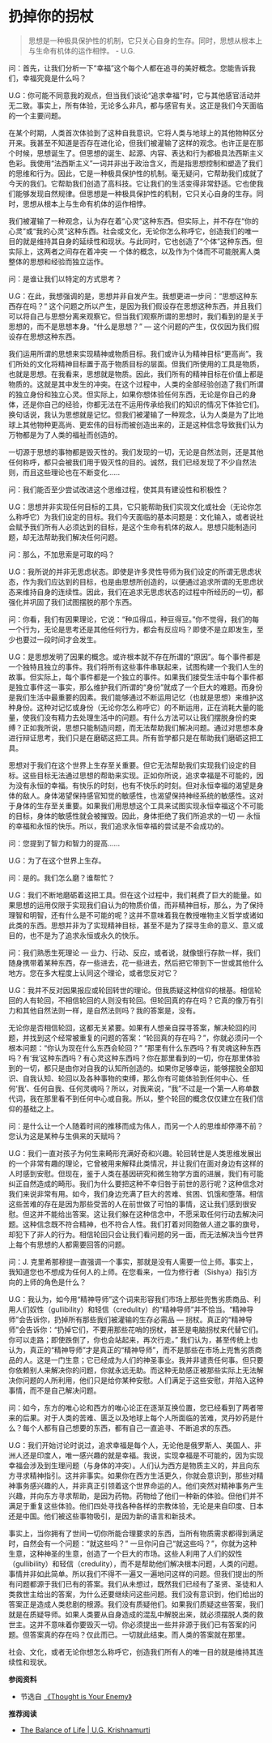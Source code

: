 # 扔掉你的拐杖


<!-- 思想已经存活了数百万年，它知道世间所有的诡计。它会不择手段地维持自身的连续性。  - U.G. -->

> 思想是一种极具保护性的机制，它只关心自身的生存。同时，思想从根本上与生命有机体的运作相悖。   - U.G.

问：首先，让我们分析一下“幸福”这个每个人都在追寻的美好概念。您能告诉我们，幸福究竟是什么吗？

U.G：你可能不同意我的观点，但当我们谈论“追求幸福”时，它与其他感官活动并无二致。事实上，所有体验，无论多么非凡，都与感官有关。这正是我们今天面临的一个主要问题。

在某个时期，人类首次体验到了这种自我意识。它将人类与地球上的其他物种区分开来。我甚至不知道是否存在进化论，但我们被灌输了这样的观念。也许正是在那个时候，思想诞生了。但思想的诞生、起源、内容、表达和行为都极具法西斯主义色彩。我使用“法西斯主义”一词并非出于政治含义，而是指思想控制和塑造了我们的思维和行为。因此，它是一种极具保护性的机制。毫无疑问，它帮助我们成就了今天的我们。它帮助我们创造了高科技。它让我们的生活变得非常舒适。它也使我们能够发现自然规律。但思想是一种极具保护性的机制，它只关心自身的生存。同时，思想从根本上与生命有机体的运作相悖。

我们被灌输了一种观念，认为存在着“心灵”这种东西。但实际上，并不存在“你的心灵”或“我的心灵”这种东西。社会或文化，无论你怎么称呼它，创造我们的唯一目的就是维持其自身的延续性和现状。与此同时，它也创造了“个体”这种东西。但实际上，这两者之间存在着冲突 — 个体的概念，以及作为个体而不可能脱离人类整体的思想和经验而独立运作。

问：是谁让我们以特定的方式思考？

U.G：在此，我想强调的是，思想并非自发产生。我想更进一步问：“思想这种东西存在吗？” 这个问题之所以产生，是因为我们假设存在思想这种东西，并且我们可以将自己与思想分离来观察它。但当我们观察所谓的思想时，我们看到的是关于思想的，而不是思想本身。“什么是思想？” — 这个问题的产生，仅仅因为我们假设存在思想这种东西。

我们运用所谓的思想来实现精神或物质目标。我们或许认为精神目标“更高尚”。我们所处的文化将精神目标置于高于物质目标的层面。但我们所使用的工具是物质，也就是思想。在我看来，思想就是物质。因此，我们所有的精神目标在价值上都是物质的。这就是其中发生的冲突。在这个过程中，人类的全部经验创造了我们所谓的独立身份和独立心灵。但实际上，如果你想体验任何东西，无论是你自己的身体，还是你自己的经验，你都无法在不运用传承给我们的知识的情况下体验它们。换句话说，我认为思想就是记忆。但我们被灌输了一种观念，认为人类是为了比地球上其他物种更高尚、更宏伟的目标而被创造出来的，正是这种信念导致我们认为万物都是为了人类的福祉而创造的。

一切源于思想的事物都是毁灭性的。我们发现的一切，无论是自然法则，还是其他任何称呼，都只会被我们用于毁灭性的目的。诚然，我们已经发现了不少自然法则，而且这些理论也在不断变化……

问：我们能否至少尝试改进这个思维过程，使其具有建设性和积极性？

U.G：思想并非实现任何目标的工具，它只能帮助我们实现文化或社会（无论你怎么称呼它）为我们设定的目标。我们今天面临的基本问题是：文化输入，或者说社会赋予我们所有人必须达到的目标，是这个生命有机体的敌人。思想只能制造问题，却无法帮助我们解决任何问题。

问：那么，不加思索是可取的吗？

U.G：我所说的并非无思虑状态。即使是许多灵性导师为我们设定的所谓无思虑状态，作为我们应达到的目标，也是由思想所创造的，以便通过追求所谓的无思虑状态来维持自身的连续性。因此，我们在追求无思虑状态的过程中所经历的一切，都强化并巩固了我们试图摆脱的那个东西。

问：你看，我们有因果理论，它说：“种瓜得瓜，种豆得豆。”你不觉得，我们的每一个行为，无论是思考还是其他任何行为，都会有反应吗？即使不是立即发生，至少也要过一段时间才会发生。

U.G：是思想发明了因果的概念。或许根本就不存在所谓的“原因”。每个事件都是一个独特且独立的事件。我们将所有这些事件串联起来，试图构建一个我们人生的故事。但实际上，每个事件都是一个独立的事件。如果我们接受生活中每个事件都是独立事件这一事实，那么维护我们所谓的“身份”就成了一个巨大的难题。而身份是我们生活中最重要的因素。我们能够通过不断运用记忆（也就是思想）来维护这种身份。这种对记忆或身份（无论你怎么称呼它）的不断运用，正在消耗大量的能量，使我们没有精力去处理生活中的问题。有什么方法可以让我们摆脱身份的束缚？正如我所说，思想只能制造问题，而无法帮助我们解决问题。通过对思想本身进行辩证思考，我们只是在磨砺这把工具。所有哲学都只是在帮助我们磨砺这把工具。

思想对于我们在这个世界上生存至关重要。但它无法帮助我们实现我们设定的目标。这些目标无法通过思想的帮助来实现。正如你所说，追求幸福是不可能的，因为没有永恒的幸福。有快乐的时刻，也有不快乐的时刻。但对永恒幸福的渴望是身体的敌人。身体渴望保持感官知觉的敏感性，也渴望保持神经系统的敏感性。这对于身体的生存至关重要。如果我们用思想这个工具来试图实现永恒幸福这个不可能的目标，身体的敏感性就会被摧毁。因此，身体拒绝了我们所追求的一切 — 永恒的幸福和永恒的快乐。所以，我们追求永恒幸福的尝试是不会成功的。

问：您提到了智力和智力的提高……

U.G：为了在这个世界上生存。

问：是的。我们怎么磨？谁帮忙？

U.G：我们不断地磨砺着这把工具。但在这个过程中，我们耗费了巨大的能量。如果思想的运用仅限于实现我们自认为的物质价值，而非精神目标，那么，为了保持理智和明智，还有什么是不可能的呢？这并不意味着我在教授唯物主义哲学或诸如此类的东西。思想并非为了实现精神目标，甚至不是为了探寻生命的意义、意义或目的，也不是为了追求永恒或永久的快乐。

问：我们熟悉生死理论 — 业力、行动、反应，或者说，就像银行存款一样，我们随身携带着某种东西，存一些进去，花一些进去，然后把它带到下一世或其他什么地方。您在多大程度上认同这个理论，或者您反对它？

U.G：我并不反对因果报应或轮回转世的理论。但我质疑这种信仰的根基。相信轮回的人有轮回，不相信轮回的人则没有轮回。但轮回真的存在吗？它真的像万有引力和其他自然法则一样，是自然法则吗？我的答案是，没有。

无论你是否相信轮回，这都无关紧要。如果有人想亲自探寻答案，解决轮回的问题，并找到这个经常被重复的问题的答案：“轮回真的存在吗？”，你就必须问一个根本问题：“你认为现在什么东西会轮回？” “那里有什么东西吗？有灵魂这种东西吗？有‘我’这种东西吗？有心灵这种东西吗？你在那里看到的一切，你在那里体验到的一切，都只是由你对自我的认知所创造的。如果你足够幸运，能够摆脱全部知识、自我认知、轮回以及各种事物的束缚，那么你有可能体验到任何中心、任何‘我’、任何自我、任何灵魂吗？所以，对我来说，“我”不过是一个第一人称单数代词，我在那里看不到任何中心或自我。所以，整个轮回的概念仅仅建立在我们信仰的基础之上。

问：是什么让一个人随着时间的推移而成为伟人，而另一个人的思维却停滞不前？您认为这是某种与生俱来的天赋吗？

U.G：我们一直对孩子为何生来畸形充满好奇和兴趣。轮回转世是人类思维发展出的一个非常有趣的理论，它曾被用来解释此类情况，并让我们在面对身边有这样的人时感到安慰。但现在，鉴于人类在基因研究和微生物学方面的进展，我们有可能纠正自然造成的畸形。我们为什么要把这种不幸归咎于前世的恶行呢？这种信念对我们来说非常有用。如今，我们身边充满了巨大的苦难、贫困、饥饿和堕落。相信这些苦难的存在是因为那些受苦的人在前世做了可怕的事情，这让我们感到很安慰。但这并不能给出答案。这让我们躲在这种信念中，不愿采取任何行动去解决问题。这种信念既不符合精神，也不符合人性。我们打着对同胞做人道之事的旗号，却犯下了非人的行为。相信轮回只会让我们看问题的另一面，而无法解决当今世界上每个有思想的人都需要回答的问题。

问：J. 克里希那穆提一直强调一个事实，那就是没有人需要一位上师。事实上，我知道您也不想成为任何人的上师。在您看来，一位为修行者（Sishya）指引方向的上师的角色是什么？

U.G：我认为，如今用“精神导师”这个词来形容我们市场上那些兜售劣质商品、利用人们奴性（gullibility）和轻信（credulity）的“精神导师”并不恰当。“精神导师”会告诉你，扔掉所有那些我们被灌输的生存必需品 — 拐杖。真正的“精神导师”会告诉你：“扔掉它们，不要用那些花哨的拐杖，甚至是电脑拐杖来代替它们。你可以走路；即使跌倒了，你也会站起来，再次行走。” 我们认为，甚至传统上也认为，真正的“精神导师”才是真正的“精神导师”，而不是那些在市场上兜售劣质商品的人。这是一门生意；它已经成为人们的神圣事业。我并非谴责任何事。但只要你依赖别人来解决你的问题，你就永远无助。而这种无助感正被那些实际上无法解决你问题的人所利用，他们只是给你某种安慰。人们满足于这些安慰，并陷入这种事情，而不是自己解决问题。

问：如今，东方的唯心论和西方的唯心论正在逐渐互换位置，您已经看到了两者带来的后果。对于人类的苦难、匮乏以及地球上每个人所面临的苦难，灵丹妙药是什么？每个人都有自己想要的东西，都有自己一直追寻、不断追求的东西。

U.G：我们开始讨论时说过，追求幸福是每个人，无论他是俄罗斯人、美国人、非洲人还是印度人，唯一感兴趣的就是幸福。我说，实现幸福是不可能的，因为实现幸福会涉及到生理问题（与身体的冲突）。人们认为西方是物质主义的，并且向东方寻求精神指引。这并非事实。如果你在西方生活更久，你就会意识到，那些对精神事务感兴趣的人，并非真正引领着这个世界命运的人。他们突然对精神事务产生兴趣，并向东方寻求帮助，是因为药物。药物给了他们一种新的体验。但他们并不满足于重复这些体验。他们四处寻找各种各样的宗教体验，无论是来自印度、日本还是中国。他们被这些事物吸引，是因为新的语言和新技术。

事实上，当你拥有了世间一切你所能合理要求的东西，当所有物质需​​求都得到满足时，自然会有一个问题：“就这些吗？” 一旦你问自己“就这些吗？”，你就为这种生意，这种神圣的生意，创造了一个巨大的市场。这些人利用了人们的奴性（gullibility）和轻信（credulity），而不是帮助他们解决根本问题，人类的问题。事情并非如此简单。所以我们不得不一遍又一遍地问这样的问题。但我们提出的所有问题都源于我们已有的答案。我们从未想过，既然我们已经有了圣贤、圣徒和人类救世主给出的答案，为什么还要继续问这些问题。我们没有意识到，他们给出的答案正是造成人类悲剧的根源。我们没有质疑他们。如果我们质疑这些答案，我们就是在质疑导师。如果人类要从自身造成的混乱中解脱出来，就必须摆脱人类的救世主。这并不意味着你要毁灭一切。你必须提出一些并非源于我们已有答案的问题。但答案真的存在吗？仅此而已。一切就此结束。而人类的答案就在那里。

社会、文化，或者无论你想怎么称呼它，创造我们所有人的唯一目的就是维持其连续性和现状。

**参阅资料**

- 节选自 [《Thought is Your Enemy》](https://en.m.wikisource.org/wiki/Thought_is_Your_Enemy)

**推荐阅读**

<!-- - [Thinking and wanting, Enlightenment | U.G. Krishnamurti](https://www.youtube.com/watch?v=vrfQwJcHj8U) -->

<!-- - [Anti Guru or Godman | U.G. Krishnamurti Interview](https://www.youtube.com/watch?v=B-RT8tj5PrI) -->

<!-- - [Escape The Matrix & Stop Being A Sheep | U.G. Krishnamurti](https://www.youtube.com/watch?v=pA1uP_R4vuc) -->

- [The Balance of Life | U.G. Krishnamurti](https://www.youtube.com/watch?v=J6ckuJ58LPo)

<!-- 几个世纪以来，我们一直被告知该怎么做。为什么我们要问同样的问题，“怎么办？做什么与什么相关？我所强调的是，要求改变我们自己是我们痛苦的原因。我可以说，没有什么可以改变的。但是革命的老师们来告诉我们，那里有一些东西，你必须带来一场激进的革命。然后我们假设存在灵魂、精神或“我”这样的东西。我一直坚持的是，我在那里没有找到任何像自我或灵魂的东西。这个问题困扰了我一辈子，突然间它击中了我：“没有自我可以实现。我这段时间到底在干什么？你看，这就像闪电一样击中了你。一旦它击中你，由这个想法 [我] 控制的整个身体机制就会粉碎。剩下的是拥有自己智慧的巨大生物体。你剩下的是生命的脉搏、节拍和悸动。

“必须有更多的东西，我们必须做点什么才能成为整个事情的一部分。”之所以出现这样的要求，是因为我们认为我们被创造的目的比这个星球上其他物种被创造的目的更宏大。这就是我们犯下的根本错误。文化是造成我们假设这一点的原因。因此，我们开始相信，整个创造都是为了人类的利益。为了我们的目的而利用自然的需求造成了所有的生态问题。对我们来说，处理这些问题并不是一件容易的事。我们已经到了没有回头路的地步。 -->

<!-- https://en.wikisource.org/wiki/No_Way_Out/Chapter_3 -->

<!-- - [The Fundamental Mistake of Mankind | U.G. Krishnamurti Interview](https://www.youtube.com/watch?v=bBTzL2WQ5OI) -->
